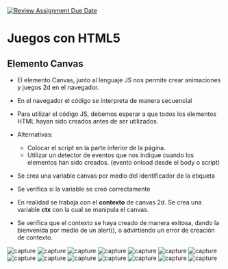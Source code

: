 [![Review Assignment Due Date](https://classroom.github.com/assets/deadline-readme-button-22041afd0340ce965d47ae6ef1cefeee28c7c493a6346c4f15d667ab976d596c.svg)](https://classroom.github.com/a/ccSaeeCJ)
# Juegos con HTML5

## Elemento Canvas

- El elemento Canvas, junto al lenguaje JS nos permite crear animaciones y juegos 2d en el navegador.

- En el navegador el código se interpreta de manera secuencial

- Para utilizar el código JS, debemos esperar a que todos los elementos HTML hayan sido creados antes de ser utilizados.

- Alternativas:
    - Colocar el script en la parte inferior de la página.
    - Utilizar un detector de eventos que nos indique cuando los elementos han sido creados. (evento onload desde el body o script)

- Se crea una variable canvas por medio del identificador de la etiqueta
- Se verifica si la variable se creó correctamente
- En realidad se trabaja con el **contexto** de canvas 2d. Se crea una variable **ctx** con la cual se manipula el canvas.
- Se verifica que el contexto se haya creado de manera exitosa, dando la bienvenida por medio de un alert(), o advirtiendo un error de creación de contexto.

![capture](img/1.png "1")
![capture](img/2.png "2")
![capture](img/3.png "3")
![capture](img/4.png "4")
![capture](img/5.png "5")
![capture](img/6.png "6")
![capture](img/7.png "7")
![capture](img/8.png "8")
![capture](img/9.png "9")
![capture](img/10.png "10")
![capture](img/11.png "11")
![capture](img/12.png "12")
![capture](img/13.png "13")
![capture](img/14.png "14")